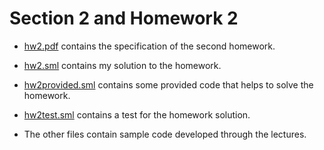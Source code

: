 # Section 2 and Homework 2

- [hw2.pdf](hw2.pdf) contains the specification of the second homework.

- [hw2.sml](hw2.sml) contains my solution to the homework.

- [hw2provided.sml](hw2provided.sml) contains some provided code
  that helps to solve the homework.

- [hw2test.sml](hw2test.sml) contains a test for the homework solution.

- The other files contain sample code developed through the lectures.
